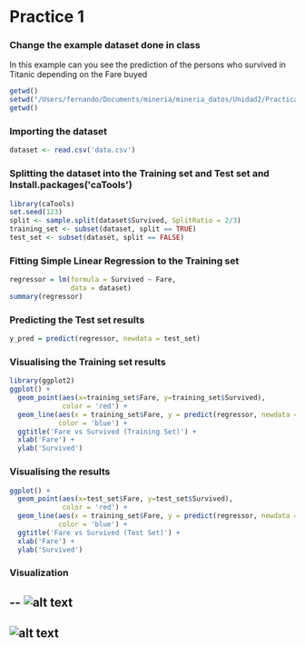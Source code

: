 # Practice 1

### Change the example dataset done in class

In this example can you see the prediction of the persons who survived in Titanic depending on the Fare buyed

```R
getwd()
setwd("/Users/fernando/Documents/mineria/mineria_datos/Unidad2/Practicas/Simple Linear Regression")
getwd()
```

### Importing the dataset
```R
dataset <- read.csv('data.csv')
```
### Splitting the dataset into the Training set and Test set and Install.packages('caTools')

```R
library(caTools)
set.seed(123)
split <- sample.split(dataset$Survived, SplitRatio = 2/3)
training_set <- subset(dataset, split == TRUE)
test_set <- subset(dataset, split == FALSE)
```

### Fitting Simple Linear Regression to the Training set

```R
regressor = lm(formula = Survived ~ Fare,
               data = dataset)
summary(regressor)
```

### Predicting the Test set results

```R
y_pred = predict(regressor, newdata = test_set)
```

### Visualising the Training set results

```R
library(ggplot2)
ggplot() +
  geom_point(aes(x=training_set$Fare, y=training_set$Survived),
             color = 'red') +
  geom_line(aes(x = training_set$Fare, y = predict(regressor, newdata = training_set)),
            color = 'blue') +
  ggtitle('Fare vs Survived (Training Set)') +
  xlab('Fare') +
  ylab('Survived')
```

### Visualising the  results
```R
ggplot() +
  geom_point(aes(x=test_set$Fare, y=test_set$Survived),
             color = 'red') +
  geom_line(aes(x = training_set$Fare, y = predict(regressor, newdata = training_set)),
            color = 'blue') +
  ggtitle('Fare vs Survived (Test Set)') +
  xlab('Fare') +
  ylab('Survived')
```



### Visualization 

--
![alt text](https://github.com/FerFuentes/mineria_datos/blob/Unidad2/Unidad2/Practicas/Simple_Linear_Regression/TrainingSet.png)
--
![alt text](https://github.com/FerFuentes/mineria_datos/blob/Unidad2/Unidad2/Practicas/Simple_Linear_Regression/TestSet.png)
--




